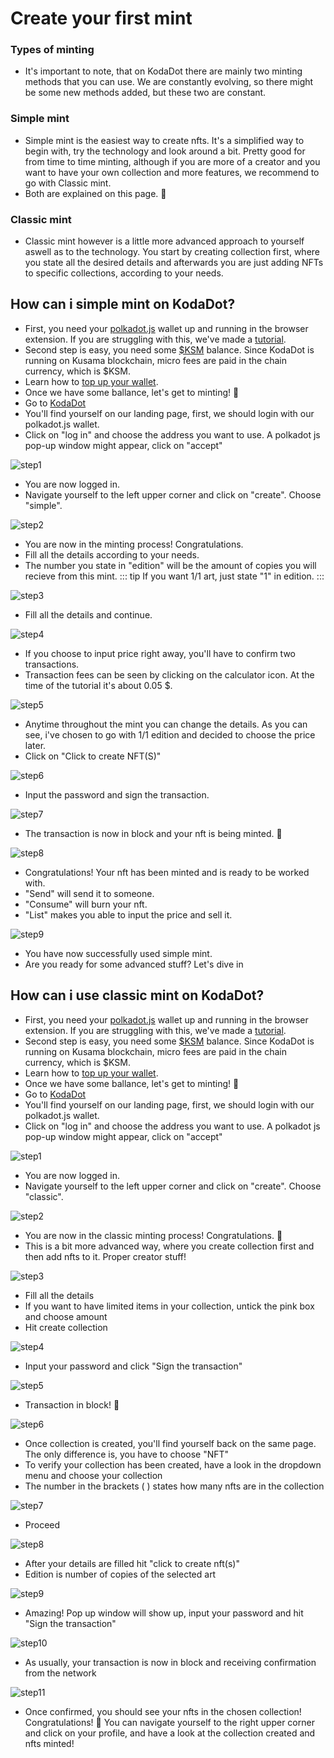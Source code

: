 # Create your first mint
### Types of minting
- It's important to note, that on KodaDot there are mainly two minting methods that you can use. We are constantly evolving, so there might be some new methods added, but these two are constant.

### Simple mint
- Simple mint is the easiest way to create nfts. It's a simplified way to begin with, try the technology and look around a bit. Pretty good for from time to time minting, although if you are more of a creator and you want to have your own collection and more features, we recommend to go with Classic mint.
- Both are explained on this page. :muscle:
### Classic mint
- Classic mint however is a little more advanced approach to yourself aswell as to the technology. You start by creating collection first, where you state all the desired details and afterwards you are just adding NFTs to specific collections, according to your needs.

## How can i simple mint on KodaDot?
- First, you need your [polkadot.js](https://polkadot.js.org/extension/) wallet up and running in the browser extension. If you are struggling with this, we've made a [tutorial](how_to_create_wallet.md).
- Second step is easy, you need some [$KSM](https://www.coingecko.com/en/coins/kusama) balance. Since KodaDot is running on Kusama blockchain, micro fees are paid in the chain currency, which is $KSM. 
- Learn how to [top up your wallet](how_to_top_up_wallet.md).
- Once we have some ballance, let's get to minting! :tada: 
- Go to [KodaDot](https://kodadot.xyz/)
- You'll find yourself on our landing page, first, we should login with our polkadot.js wallet.
- Click on "log in" and choose the address you want to use. A polkadot js pop-up window might appear, click on "accept"

![step1](./assets/simple_mint_tut/step1_login.png)

- You are now logged in.
- Navigate yourself to the left upper corner and click on "create". Choose "simple".

![step2](./assets/simple_mint_tut/step2_simple.png)

- You are now in the minting process! Congratulations.
- Fill all the details according to your needs.
- The number you state in "edition" will be the amount of copies you will recieve from this mint.
::: tip
If you want 1/1 art, just state "1" in edition.
:::

![step3](./assets/simple_mint_tut/step3_mint.png)

- Fill all the details and continue.

![step4](./assets/simple_mint_tut/step4_mint_filled.png)

- If you choose to input price right away, you'll have to confirm two transactions.
- Transaction fees can be seen by clicking on the calculator icon. At the time of the tutorial it's about 0.05 $.

![step5](./assets/simple_mint_tut/step5_mint_filled_options.png)

- Anytime throughout the mint you can change the details. As you can see, i've chosen to go with 1/1 edition and decided to choose the price later.
- Click on "Click to create NFT(S)"

![step6](./assets/simple_mint_tut/step6_confirm.png)

- Input the password and sign the transaction.

![step7](./assets/simple_mint_tut/step7_sign.png)

- The transaction is now in block and your nft is being minted. :tada:

![step8](./assets/simple_mint_tut/step8_23.png)

- Congratulations! Your nft has been minted and is ready to be worked with.
- "Send" will send it to someone.
- "Consume" will burn your nft.
- "List" makes you able to input the price and sell it.


![step9](./assets/simple_mint_tut/step9_cg.png)

- You have now successfully used simple mint.
- Are you ready for some advanced stuff? Let's dive in

## How can i use classic mint on KodaDot?

- First, you need your [polkadot.js](https://polkadot.js.org/extension/) wallet up and running in the browser extension. If you are struggling with this, we've made a [tutorial](how_to_create_wallet.md).
- Second step is easy, you need some [$KSM](https://www.coingecko.com/en/coins/kusama) balance. Since KodaDot is running on Kusama blockchain, micro fees are paid in the chain currency, which is $KSM. 
- Learn how to [top up your wallet](how_to_top_up_wallet.md).
- Once we have some ballance, let's get to minting! :tada: 
- Go to [KodaDot](https://kodadot.xyz/)
- You'll find yourself on our landing page, first, we should login with our polkadot.js wallet.
- Click on "log in" and choose the address you want to use. A polkadot js pop-up window might appear, click on "accept"

![step1](./assets/classic_mint_tut/step1_login.png)

- You are now logged in.
- Navigate yourself to the left upper corner and click on "create". Choose "classic".


![step2](./assets/classic_mint_tut/step2_classic.png)

- You are now in the classic minting process! Congratulations. :tada:
- This is a bit more advanced way, where you create collection first and then add nfts to it. Proper creator stuff!

![step3](./assets/classic_mint_tut/step3_collection.png)

- Fill all the details
- If you want to have limited items in your collection, untick the pink box and choose amount
- Hit create collection

![step4](./assets/classic_mint_tut/step4_filled.png)

- Input your password and click "Sign the transaction"

![step5](./assets/classic_mint_tut/step5_sign.png)

- Transaction in block! :muscle:

![step6](./assets/classic_mint_tut/step6_loading.png)

- Once collection is created, you'll find yourself back on the same page. The only difference is, you have to choose "NFT"
- To verify your collection has been created, have a look in the dropdown menu and choose your collection
- The number in the brackets (  ) states how many nfts are in the collection 

![step7](./assets/classic_mint_tut/step7_verify.png)

- Proceed

![step8](./assets/classic_mint_tut/step8_fill.png)

- After your details are filled hit "click to create nft(s)"
- Edition is number of copies of the selected art

![step9](./assets/classic_mint_tut/step9_filled.png)

- Amazing! Pop up window will show up, input your password and hit "Sign the transaction"

![step10](./assets/classic_mint_tut/step10_sign.png)

- As usually, your transaction is now in block and receiving confirmation from the network

![step11](./assets/classic_mint_tut/step11_inblock.png)

- Once confirmed, you should see your nfts in the chosen collection! Congratulations! :tada: You can navigate yourself to the right upper corner and click on your profile, and have a look at the collection created and nfts minted!






